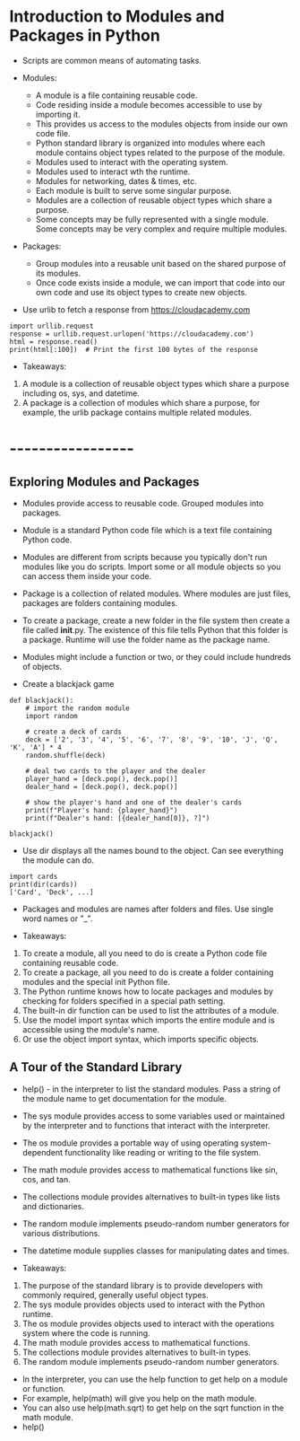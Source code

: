 # Introduction to Modules and Packages in Python

- Scripts are common means of automating tasks.

- Modules:
    - A module is a file containing reusable code. 
    - Code residing inside a module becomes accessible to use by importing it. 
    - This provides us access to the modules objects from inside our own code file. 
    - Python standard library is organized into modules where each module contains object types related to the purpose of the module.
    - Modules used to interact with the operating system.
    - Modules used to interact wth the runtime.
    - Modules for networking, dates & times, etc.
    - Each module is built to serve some singular purpose.
    - Modules are a collection of reusable object types which share a purpose.
    - Some concepts may be fully represented with a single module. Some concepts may be very complex and require multiple modules. 

- Packages:
    - Group modules into a reusable unit based on the shared purpose of its modules.
    - Once code exists inside a module, we can import that code into our own code and use its object types to create new objects. 

- Use urlib to fetch a response from https://cloudacademy.com
```
import urllib.request
response = urllib.request.urlopen('https://cloudacademy.com')
html = response.read()
print(html[:100])  # Print the first 100 bytes of the response
```

- Takeaways:
1. A module is a collection of reusable object types which share a purpose including os, sys, and datetime.
2. A package is a collection of modules which share a purpose, for example, the urlib package contains multiple related modules.

# -----------------

## Exploring Modules and Packages

- Modules provide access to reusable code. Grouped modules into packages.
- Module is a standard Python code file which is a text file containing Python code. 
- Modules are different from scripts because you typically don't run modules like you do scripts. Import some or all module objects so you can access them inside your code. 

- Package is a collection of related modules. Where modules are just files, packages are folders containing modules. 
- To create a package, create a new folder in the file system then create a file called __init__.py. The existence of this file tells Python that this folder is a package. Runtime will use the folder name as the package name.

- Modules might include a function or two, or they could include hundreds of objects.

- Create a blackjack game
```
def blackjack():
    # import the random module
    import random

    # create a deck of cards
    deck = ['2', '3', '4', '5', '6', '7', '8', '9', '10', 'J', 'Q', 'K', 'A'] * 4
    random.shuffle(deck)

    # deal two cards to the player and the dealer
    player_hand = [deck.pop(), deck.pop()]
    dealer_hand = [deck.pop(), deck.pop()]

    # show the player's hand and one of the dealer's cards
    print(f"Player's hand: {player_hand}")
    print(f"Dealer's hand: [{dealer_hand[0]}, ?]")

blackjack()
```

- Use dir displays all the names bound to the object. Can see everything the module can do.
```
import cards
print(dir(cards))
['Card', 'Deck', ...]
```

- Packages and modules are names after folders and files. Use single word names or "_".

- Takeaways:
1. To create a module, all you need to do is create a Python code file containing reusable code.
2. To create a package, all you need to do is create a folder containing modules and the special init Python file.
3. The Python runtime knows how to locate packages and modules by checking for folders specified in a special path setting.
4. The built-in dir function can be used to list the attributes of a module.
5. Use the model import syntax which imports the entire module and is accessible using the module's name.
6. Or use the object import syntax, which imports specific objects.

## A Tour of the Standard Library

- help() - in the interpreter to list the standard modules. Pass a string of the module name to get documentation for the module.

- The sys module provides access to some variables used or maintained by the interpreter and to functions that interact with the interpreter.
- The os module provides a portable way of using operating system-dependent functionality like reading or writing to the file system.
- The math module provides access to mathematical functions like sin, cos, and tan.
- The collections module provides alternatives to built-in types like lists and dictionaries.
- The random module implements pseudo-random number generators for various distributions.
- The datetime module supplies classes for manipulating dates and times.

- Takeaways:
1. The purpose of the standard library is to provide developers with commonly required, generally useful object types.
2. The sys module provides objects used to interact with the Python runtime.
3. The os module provides objects used to interact with the operations system where the code is running.
4. The math module provides access to mathematical functions.
5. The collections module provides alternatives to built-in types.
6. The random module implements pseudo-random number generators.

- In the interpreter, you can use the help function to get help on a module or function.
- For example, help(math) will give you help on the math module.
- You can also use help(math.sqrt) to get help on the sqrt function in the math module.
- help()